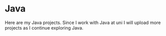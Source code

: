 # Java
Here are my Java projects. Since I work with Java at uni I will upload more projects as I continue exploring Java.
